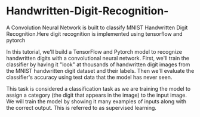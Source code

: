 # Handwritten-Digit-Recognition-
A Convolution Neural Network is built to classify MNIST  Handwritten Digit Recognition.Here digit recognition is implemented using tensorflow and pytorch 


In this tutorial, we'll build a TensorFlow and Pytorch model to recognize handwritten digits with a convolutional neural network. First, we'll train the classifier by having it "look" at thousands of handwritten digit images from the MNIST handwritten digit dataset and their labels. Then we'll evaluate the classifier's accuracy using test data that the model has never seen.

This task is considered a classification task as we are training the model to assign a category (the digit that appears in the image) to the input image. We will train the model by showing it many examples of inputs along with the correct output. This is referred to as supervised learning.

